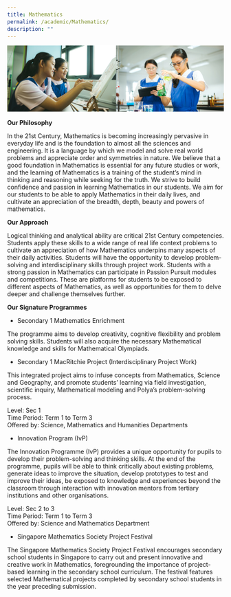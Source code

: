 ```yaml
---
title: Mathematics
permalink: /academic/Mathematics/
description: ""
---
```

![](/images/01%20Banner%20Photos/02%20subpage%20academic.jpg)

<b>Our Philosophy</b>  

In the 21st Century, Mathematics is becoming increasingly pervasive in everyday life and is the foundation to almost all the sciences and engineering. It is a language by which we model and solve real world problems and appreciate order and symmetries in nature. We believe that a good foundation in Mathematics is essential for any future studies or work, and the learning of Mathematics is a training of the student’s mind in thinking and reasoning while seeking for the truth. We strive to build confidence and passion in learning Mathematics in our students. We aim for our students to be able to apply Mathematics in their daily lives, and cultivate an appreciation of the breadth, depth, beauty and powers of mathematics.  
  
<b>Our Approach</b>  
  
Logical thinking and analytical ability are critical 21st Century competencies. Students apply these skills to a wide range of real life context problems to cultivate an appreciation of how Mathematics underpins many aspects of their daily activities. Students will have the opportunity to develop problem-solving and interdisciplinary skills through project work. Students with a strong passion in Mathematics can participate in Passion Pursuit modules and competitions. These are platforms for students to be exposed to different aspects of Mathematics, as well as opportunities for them to delve deeper and challenge themselves further.  
  
<b>Our Signature Programmes</b>  
  

*     
    Secondary 1 Mathematics Enrichment

  
The programme aims to develop creativity, cognitive flexibility and problem solving skills. Students will also acquire the necessary Mathematical knowledge and skills for Mathematical Olympiads.  
  

*     
    Secondary 1 MacRitchie Project (Interdisciplinary Project Work)

  
This integrated project aims to infuse concepts from Mathematics, Science and Geography, and promote students’ learning via field investigation, scientific inquiry, Mathematical modeling and Polya’s problem-solving process.  
  
Level: Sec 1   
  Time Period: Term 1 to Term 3   
  Offered by: Science, Mathematics and Humanities Departments  
  
  

*   Innovation Program (IvP)

  
The Innovation Programme (IvP) provides a unique opportunity for pupils to develop their problem-solving and thinking skills. At the end of the programme, pupils will be able to think critically about existing problems, generate ideas to improve the situation, develop prototypes to test and improve their ideas, be exposed to knowledge and experiences beyond the classroom through interaction with innovation mentors from tertiary institutions and other organisations.  
  
Level: Sec 2 to 3  
  Time Period: Term 1 to Term 3  
  Offered by: Science and Mathematics Department   
  

*   Singapore Mathematics Society Project Festival  
    

  
The Singapore Mathematics Society Project Festival encourages secondary school students in Singapore to carry out and present innovative and creative work in Mathematics, foregrounding the importance of project-based learning in the secondary school curriculum. The festival features selected Mathematical projects completed by secondary school students in the year preceding submission.